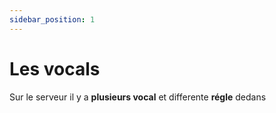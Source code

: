 ```yaml
---
sidebar_position: 1
---
```


# Les vocals

Sur le serveur il y a **plusieurs vocal** et differente **régle** dedans



